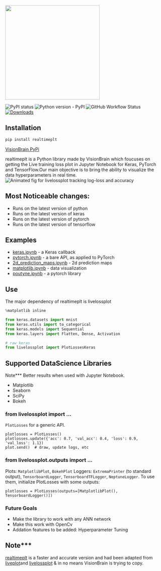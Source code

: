 <p >
    <br>
    <img src="https://github.com/VisionBrain/realtimeplt/blob/master/realtimeplt.png" width="300"/>
    <br>
</p>

![PyPI status](https://img.shields.io/pypi/status/realtimeplt.svg)
![Python version - PyPI](https://img.shields.io/pypi/pyversions/realtimeplt.svg)
![GitHub Workflow Status](https://img.shields.io/github/workflow/status/stared/livelossplot/Python%20package)
[![Downloads](http://pepy.tech/badge/realtimeplt)](http://pepy.tech/count/realtimeplt)

## Installation
```bash
pip install realtimeplt
```
[VisionBrain PyPi](https://pypi.org/project/realtimeplt/)

realtimeplt is a Python library made by VisionBrain which foucuses on getting the Live training loss plot in Jupyter Notebook for Keras, PyTorch and TensorFlow.Our main objective is to bring the ability to  visualize the data hyperparameters in real time.
![Animated fig for livelossplot tracking log-loss and accuracy](https://github.com/VisionBrain/realtimeplt/blob/master/realtimeplt.gif)


## Most Noticeable changes:
* Runs on the latest version of python
* Runs on the latest version of keras
* Runs on the latest version of pytorch
* Runs on the latest version of tensorflow

## Examples
- [keras.ipynb](https://github.com/VisionBrain/realtimeplt/blob/master/examples/keras.ipynb) - a Keras callback
- [pytorch.ipynb](https://github.com/VisionBrain/realtimeplt/blob/master/examples/pytorch.ipynb) - a bare API, as applied to PyTorch
- [2d_prediction_maps.ipynb](https://github.com/VisionBrain/realtimeplt/blob/master/examples/2d_prediction_maps.ipynb) - 2d prediction maps 
- [matplotlib.ipynb](https://github.com/VisionBrain/realtimeplt/blob/master/examples/matplotlib.ipynb) - data visualization
- [poutyne.ipynb](https://github.com/VisionBrain/realtimeplt/blob/master/examples/poutyne.ipynb) - a pytorch library

## Use 
The major dependency of realtimeplt is livelossplot
```python
%matplotlib inline

from keras.datasets import mnist
from keras.utils import to_categorical
from keras.models import Sequential
from keras.layers import Flatten, Dense, Activation

# raw keras
from livelossplot import PlotLossesKeras
```

## Supported DataScience Libraries
Note*** Better results when used with Jupyter Notebook.

- Matplotlib
- Seaborn
- SciPy
- Bokeh

### from livelossplot import ...
`PlotLosses` for a generic API.
```{python}
plotlosses = PlotLosses()
plotlosses.update({'acc': 0.7, 'val_acc': 0.4, 'loss': 0.9, 'val_loss': 1.1})
plot.send()  # draw, update logs, etc
```
### from livelossplot.outputs import ...

Plots: `MatplotlibPlot`, `BokehPlot`
Loggers: `ExtremaPrinter` (to standard output), `TensorboardLogger`, `TensorboardTFLogger`, `NeptuneLogger`.
To use them, initialize PlotLosses with some outputs:
```{python}
plotlosses = PlotLosses(outputs=[MatplotlibPlot(), TensorboardLogger()])
```

### Future Goals
* Make the library to work with any ANN network
* Make this work with OpenCv
* Addation features to be added: Hyperparameter Tuning

## Note***
 [realtimeplt](https://pypi.org/project/realtimeplt/) is a faster and accurate version and had been adapted from [liveplot](https://github.com/PhilReinhold/liveplot)and [livelossplot](https://github.com/stared/livelossplot) & in no means VisionBrain is trying to copy. 




